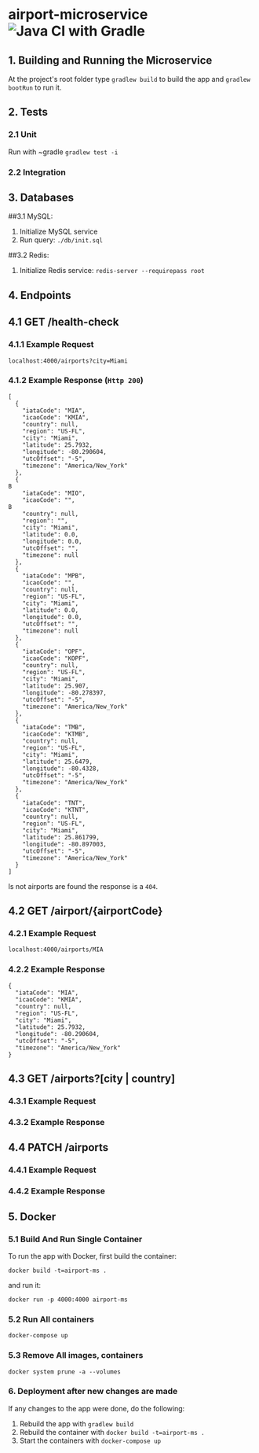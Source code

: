 # airport-microservice![Java CI with Gradle](https://github.com/dechristo/airport-microservice/workflows/Java%20CI%20with%20Gradle/badge.svg)

## 1. Building and Running the Microservice

At the project's root folder type `gradlew build` to build the app and
 `gradlew bootRun` to run it.

## 2. Tests

### 2.1 Unit

Run with ~gradle `gradlew test -i`

### 2.2 Integration

## 3. Databases

##3.1 MySQL: 
1. Initialize MySQL service
2. Run query: `./db/init.sql`

##3.2 Redis: 
1. Initialize Redis service: `redis-server --requirepass root`

## 4. Endpoints

## 4.1 GET /health-check

### 4.1.1 Example Request

    localhost:4000/airports?city=Miami


### 4.1.2 Example Response (`Http 200`)

    [
      {
        "iataCode": "MIA",
        "icaoCode": "KMIA",
        "country": null,
        "region": "US-FL",
        "city": "Miami",
        "latitude": 25.7932,
        "longitude": -80.290604,
        "utcOffset": "-5",
        "timezone": "America/New_York"
      },
      {
	B
        "iataCode": "MIO",
        "icaoCode": "",
	B
        "country": null,
        "region": "",
        "city": "Miami",
        "latitude": 0.0,
        "longitude": 0.0,
        "utcOffset": "",
        "timezone": null
      },
      {
        "iataCode": "MPB",
        "icaoCode": "",
        "country": null,
        "region": "US-FL",
        "city": "Miami",
        "latitude": 0.0,
        "longitude": 0.0,
        "utcOffset": "",
        "timezone": null
      },
      {
        "iataCode": "OPF",
        "icaoCode": "KOPF",
        "country": null,
        "region": "US-FL",
        "city": "Miami",
        "latitude": 25.907,
        "longitude": -80.278397,
        "utcOffset": "-5",
        "timezone": "America/New_York"
      },
      {
        "iataCode": "TMB",
        "icaoCode": "KTMB",
        "country": null,
        "region": "US-FL",
        "city": "Miami",
        "latitude": 25.6479,
        "longitude": -80.4328,
        "utcOffset": "-5",
        "timezone": "America/New_York"
      },
      {
        "iataCode": "TNT",
        "icaoCode": "KTNT",
        "country": null,
        "region": "US-FL",
        "city": "Miami",
        "latitude": 25.861799,
        "longitude": -80.897003,
        "utcOffset": "-5",
        "timezone": "America/New_York"
      }
    ]

Is not airports are found the response is a `404`.
## 4.2 GET /airport/{airportCode}

### 4.2.1 Example Request
    localhost:4000/airports/MIA
    
### 4.2.2 Example Response

    {
      "iataCode": "MIA",
      "icaoCode": "KMIA",
      "country": null,
      "region": "US-FL",
      "city": "Miami",
      "latitude": 25.7932,
      "longitude": -80.290604,
      "utcOffset": "-5",
      "timezone": "America/New_York"
    }
## 4.3 GET /airports?[city | country]

### 4.3.1 Example Request
### 4.3.2 Example Response

## 4.4 PATCH /airports

### 4.4.1 Example Request
### 4.4.2 Example Response

## 5. Docker

### 5.1 Build And Run Single Container
To run the app with Docker, first build the container:

`docker build -t=airport-ms .`

and run it:

`docker run -p 4000:4000 airport-ms`

### 5.2  Run All containers
`docker-compose up`

### 5.3 Remove All images, containers

`docker system prune -a --volumes`

### 6. Deployment after new changes are made

If any changes to the app were done, do the following:

1. Rebuild the app with `gradlew build`
2. Rebuild the container with `docker build -t=airport-ms .`
3. Start the containers with `docker-compose up`
